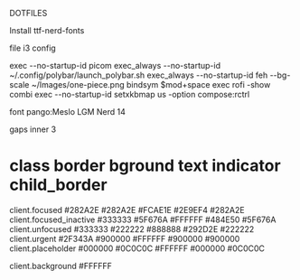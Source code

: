 DOTFILES

Install ttf-nerd-fonts

file i3 config

exec --no-startup-id picom
exec_always --no-startup-id ~/.config/polybar/launch_polybar.sh 
exec_always --no-startup-id feh --bg-scale ~/Images/one-piece.png
bindsym $mod+space exec rofi -show combi
exec --no-startup-id setxkbmap us -option compose:rctrl

font pango:Meslo LGM Nerd 14

gaps inner 3

# class                 border  bground text    indicator child_border
client.focused          #282A2E #282A2E #FCAE1E #2E9EF4   #282A2E
client.focused_inactive #333333 #5F676A #FFFFFF #484E50   #5F676A
client.unfocused        #333333 #222222 #888888 #292D2E   #222222
client.urgent           #2F343A #900000 #FFFFFF #900000   #900000
client.placeholder      #000000 #0C0C0C #FFFFFF #000000   #0C0C0C

client.background       #FFFFFF